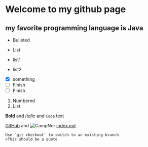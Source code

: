 # Welcome to my github page
## my favorite programming language is Java

- Bulleted
- List

- list1
- list2

- [x] something
- [ ] Finish
- [ ] Finish
1. Numbered
2. List

**Bold** and _Italic_ and `Code` text

[GitHub](http://github.com) and ![CampNor]()
[index.md](http://github.com/BY-ap/BY-ap.github.io/index.md)
```
Use `git checkout` to switch to an existing branch
>This should be a quote

